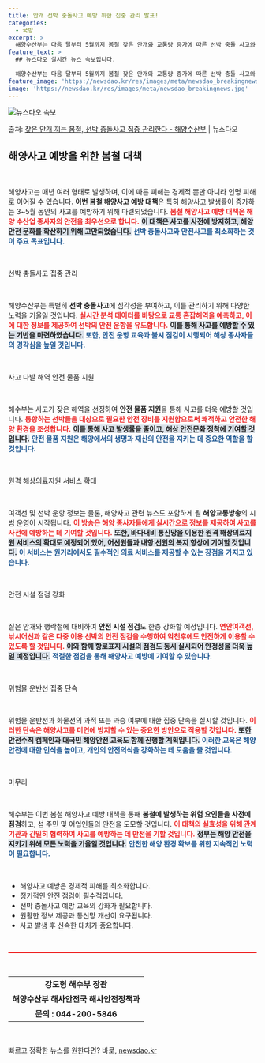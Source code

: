 ```yaml
---
title: 안개 선박 충돌사고 예방 위한 집중 관리 발표!
categories:
  - 국방
excerpt: >
  해양수산부는 다음 달부터 5월까지 봄철 잦은 안개와 교통량 증가에 따른 선박 충돌 사고와 안전 사고 등에 대…
feature_text: >
  ## 뉴스다오 실시간 뉴스 속보입니다.

  해양수산부는 다음 달부터 5월까지 봄철 잦은 안개와 교통량 증가에 따른 선박 충돌 사고와 안전 사고 등에 대…
feature_image: 'https://newsdao.kr/res/images/meta/newsdao_breakingnews.jpg'
image: 'https://newsdao.kr/res/images/meta/newsdao_breakingnews.jpg'
---
```


![뉴스다오 속보](https://newsdao.kr/res/images/meta/newsdao_breakingnews.jpg)

<p>출처: <a href="https://newsdao.kr/3252" rel="dofollow">잦은 안개 끼는 봄철, 선박 충돌사고 집중 관리한다 - 해양수산부</a> | 뉴스다오</p>

<h2 data-ke-size="size26">해양사고 예방을 위한 봄철 대책</h2>

<p data-ke-size="size16">&nbsp;</p>

해양사고는 매년 여러 형태로 발생하며, 이에 따른 피해는 경제적 뿐만 아니라 인명 피해로 이어질 수 있습니다. **이번 봄철 해양사고 예방 대책**은 특히 해양사고 발생률이 증가하는 3~5월 동안의 사고를 예방하기 위해 마련되었습니다. <b><span style="color: #ee2323;">봄철 해양사고 예방 대책은 해양 수산업 종사자의 안전을 최우선으로 합니다.</span></b> <b><span style="background-color: #21538527;">이 대책은 사고를 사전에 방지하고, 해양 안전 문화를 확산하기 위해 고안되었습니다.</span></b> <b><span style="color: #1a5490;"> 선박 충돌사고와 안전사고를 최소화하는 것이 주요 목표입니다.</span></b> 

<p data-ke-size="size16">&nbsp;</p>

선박 충돌사고 집중 관리

<p data-ke-size="size16">&nbsp;</p>

해양수산부는 특별히 <b>선박 충돌사고</b>에 심각성을 부여하고, 이를 관리하기 위해 다양한 노력을 기울일 것입니다. <b><span style="color: #ee2323;">실시간 분석 데이터를 바탕으로 교통 혼잡해역을 예측하고, 이에 대한 정보를 제공하여 선박의 안전 운항을 유도합니다.</span></b> <b><span style="background-color: #21538527;">이를 통해 사고를 예방할 수 있는 기반을 마련하였습니다.</span></b> <b><span style="color: #1a5490;">또한, 안전 운항 교육과 불시 점검이 시행되어 해상 종사자들의 경각심을 높일 것입니다.</span></b> 

<p data-ke-size="size16">&nbsp;</p>

사고 다발 해역 안전 물품 지원

<p data-ke-size="size16">&nbsp;</p>

해수부는 사고가 잦은 해역을 선정하여 <b>안전 물품 지원</b>을 통해 사고를 더욱 예방할 것입니다. <b><span style="color: #ee2323;">통항하는 선박들을 대상으로 필요한 안전 장비를 지원함으로써 쾌적하고 안전한 해양 환경을 조성합니다.</span></b> <b><span style="background-color: #21538527;">이를 통해 사고 발생률을 줄이고, 해상 안전문화 정착에 기여할 것입니다.</span></b> <b><span style="color: #1a5490;">안전 물품 지원은 해양에서의 생명과 재산의 안전을 지키는 데 중요한 역할을 할 것입니다.</span></b> 

<p data-ke-size="size16">&nbsp;</p>

원격 해상의료지원 서비스 확대

<p data-ke-size="size16">&nbsp;</p>

여객선 및 선박 운항 정보는 물론, 해양사고 관련 뉴스도 포함하게 될 <b>해양교통방송</b>의 시범 운영이 시작됩니다. <b><span style="color: #ee2323;">이 방송은 해양 종사자들에게 실시간으로 정보를 제공하여 사고를 사전에 예방하는 데 기여할 것입니다.</span></b> <b><span style="background-color: #21538527;">또한, 바다내비 통신망을 이용한 원격 해상의료지원 서비스의 확대도 예정되어 있어, 어선원들과 내항 선원의 복지 향상에 기여할 것입니다.</span></b> <b><span style="color: #1a5490;">이 서비스는 원거리에서도 필수적인 의료 서비스를 제공할 수 있는 장점을 가지고 있습니다.</span></b>

<p data-ke-size="size16">&nbsp;</p>

안전 시설 점검 강화

<p data-ke-size="size16">&nbsp;</p>

짙은 안개와 행락철에 대비하여 <b>안전 시설 점검</b>도 한층 강화할 예정입니다. <b><span style="color: #ee2323;">연안여객선, 낚시어선과 같은 다중 이용 선박의 안전 점검을 수행하여 악천후에도 안전하게 이용할 수 있도록 할 것입니다.</span></b> <b><span style="background-color: #21538527;">이와 함께 항로표지 시설의 점검도 동시 실시되어 안정성을 더욱 높일 예정입니다.</span></b> <b><span style="color: #1a5490;">적절한 점검을 통해 해양사고 예방에 기여할 수 있습니다.</span></b>

<p data-ke-size="size16">&nbsp;</p>

위험물 운반선 집중 단속

<p data-ke-size="size16">&nbsp;</p>

위험물 운반선과 화물선의 과적 또는 과승 여부에 대한 집중 단속을 실시할 것입니다. <b><span style="color: #ee2323;">이러한 단속은 해양사고를 미연에 방지할 수 있는 중요한 방안으로 작용할 것입니다.</span></b> <b><span style="background-color: #21538527;">또한 안전수칙 캠페인과 대국민 해양안전 교육도 함께 진행할 계획입니다.</span></b> <b><span style="color: #1a5490;">이러한 교육은 해양 안전에 대한 인식을 높이고, 개인의 안전의식을 강화하는 데 도움을 줄 것입니다.</span></b>

<p data-ke-size="size16">&nbsp;</p>

마무리

<p data-ke-size="size16">&nbsp;</p>

해수부는 이번 봄철 해양사고 예방 대책을 통해 <b>봄철에 발생하는 위험 요인들을 사전에 점검</b>하고, 섬 주민 및 어업인들의 안전을 도모할 것입니다. <b><span style="color: #ee2323;">이 대책의 실효성을 위해 관계 기관과 긴밀히 협력하여 사고를 예방하는 데 만전을 기할 것입니다.</span></b> <b><span style="background-color: #21538527;">정부는 해양 안전을 지키기 위해 모든 노력을 기울일 것입니다.</span></b> <b><span style="color: #1a5490;">안전한 해양 환경 확보를 위한 지속적인 노력이 필요합니다.</span></b>

<p data-ke-size="size16">&nbsp;</p>

<ul>
    <li>해양사고 예방은 경제적 피해를 최소화합니다.</li>
    <li>정기적인 안전 점검이 필수적입니다.</li>
    <li>선박 충돌사고 예방 교육의 강화가 필요합니다.</li>
    <li>원활한 정보 제공과 통신망 개선이 요구됩니다.</li>
    <li>사고 발생 후 신속한 대처가 중요합니다.</li>
</ul>

<p data-ke-size="size16">&nbsp;</p>

<hr style="height: 2px; background-color: #ee2323; border: none;" />

<p data-ke-size="size16">&nbsp;</p>

<table style="width: 100%;">
    <tr>
        <td style="text-align: center; height: 17px;"><b>강도형 해수부 장관</b></td>
    </tr>
    <tr>
        <td style="text-align: center; height: 17px;"><b>해양수산부 해사안전국 해사안전정책과</b></td>
    </tr>
    <tr>
        <td style="text-align: center; height: 17px;"><b>문의 : 044-200-5846</b></td>
    </tr>
</table>

<p data-ke-size="size16">&nbsp;</p> 

빠르고 정확한 뉴스를 원한다면? 바로, <a href="https://newsdao.kr" rel="dofollow">newsdao.kr</a>


